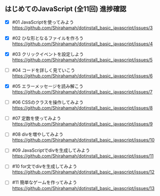 ## はじめてのJavaScript (全11回) 進捗確認

- [x] #01 JavaScriptを使ってみよう  
 https://github.com/Shirahamah/dotinstall_basic_javascript/issues/3
- [x] #02 ひな形となるファイルを作ろう  
 https://github.com/Shirahamah/dotinstall_basic_javascript/issues/4
- [x] #03 クリックイベントを設定しよう  
 https://github.com/Shirahamah/dotinstall_basic_javascript/issues/5
- [ ] #04 コードを詳しく見ていこう  
 https://github.com/Shirahamah/dotinstall_basic_javascript/issues/6
- [x] #05 エラーメッセージを読み解こう  
 https://github.com/Shirahamah/dotinstall_basic_javascript/issues/7
- [ ] #06 CSSのクラスを操作してみよう  
 https://github.com/Shirahamah/dotinstall_basic_javascript/issues/8
- [ ] #07 定数を使ってみよう  
 https://github.com/Shirahamah/dotinstall_basic_javascript/issues/9
- [ ] #08 divを増やしてみよう  
 https://github.com/Shirahamah/dotinstall_basic_javascript/issues/10
- [ ] #09 JavaScriptでdivを生成してみよう  
 https://github.com/Shirahamah/dotinstall_basic_javascript/issues/11
- [ ] #10 for文でdivを生成してみよう  
 https://github.com/Shirahamah/dotinstall_basic_javascript/issues/12
- [ ] #11 簡単なゲームを作ってみよう  
 https://github.com/Shirahamah/dotinstall_basic_javascript/issues/13

